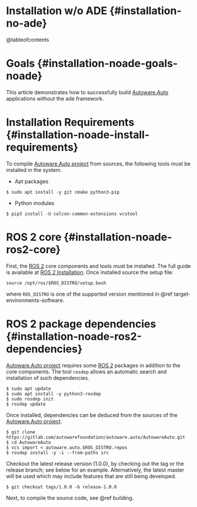 Installation w/o ADE {#installation-no-ade}
====================

@tableofcontents

# Goals {#installation-noade-goals-noade}


This article demonstrates how to successfully build [Autoware.Auto](https://www.autoware.auto/) applications without the ade framework.


# Installation Requirements {#installation-noade-install-requirements}

To compile [Autoware.Auto project](https://www.autoware.auto/) from sources, the following tools must be installed in the system.

- Apt packages
```{bash}
$ sudo apt install -y git cmake python3-pip
```
- Python modules
```{bash}
$ pip3 install -U colcon-common-extensions vcstool
```

# ROS 2 core {#installation-noade-ros2-core}

First, the [ROS 2](https://index.ros.org/doc/ros2/) core components and tools must be installed. The full guide is available at [ROS 2 Installation](https://index.ros.org/doc/ros2/Installation/).
Once installed source the setup file:

```{bash}
source /opt/ros/$ROS_DISTRO/setup.bash
```
where `ROS_DISTRO` is one of the supported version mentioned in @ref target-environments-software.

# ROS 2 package dependencies {#installation-noade-ros2-dependencies}

[Autoware.Auto project](https://www.autoware.auto/) requires some [ROS 2](https://index.ros.org/doc/ros2/) packages in addition to the core components.
The tool `rosdep` allows an automatic search and installation of such dependencies.

```{bash}
$ sudo apt update
$ sudo apt install -y python3-rosdep
$ sudo rosdep init
$ rosdep update
```

Once installed, dependencies can be deduced from the sources of the [Autoware.Auto project](https://www.autoware.auto/).

```{bash}
$ git clone https://gitlab.com/autowarefoundation/autoware.auto/AutowareAuto.git
$ cd AutowareAuto
$ vcs import < autoware.auto.$ROS_DISTRO.repos
$ rosdep install -y -i --from-paths src
```

Checkout the latest release version (1.0.0), by checking out the tag or the release branch; see
below for an example. Alternatively, the latest master will be used which may include features that
are still being developed.
```{bash}
$ git checkout tags/1.0.0 -b release-1.0.0
```

Next, to compile the source code, see @ref building.

